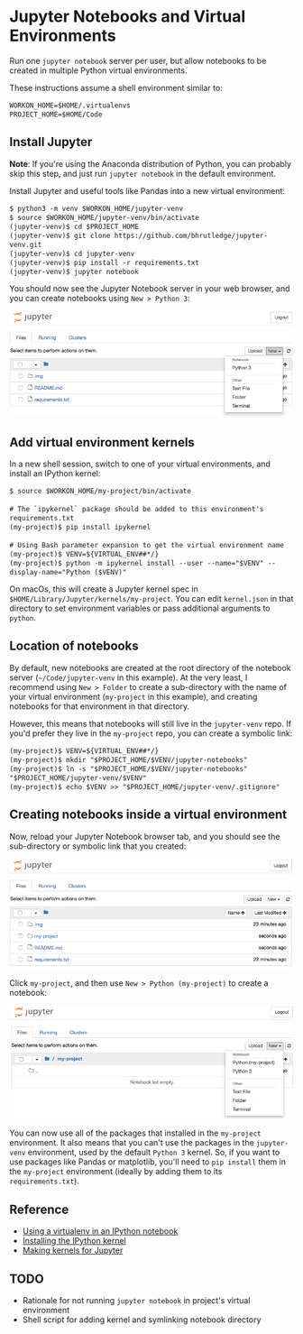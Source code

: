 # Jupyter Notebooks and Virtual Environments

Run one `jupyter notebook` server per user, but allow notebooks to be created in multiple Python virtual environments.

These instructions assume a shell environment similar to:

```text
WORKON_HOME=$HOME/.virtualenvs
PROJECT_HOME=$HOME/Code
```

## Install Jupyter

**Note**: If you're using the Anaconda distribution of Python, you can probably skip this step, and just run `jupyter notebook` in the default environment.

Install Jupyter and useful tools like Pandas into a new virtual environment: 

```text
$ python3 -m venv $WORKON_HOME/jupyter-venv
$ source $WORKON_HOME/jupyter-venv/bin/activate
(jupyter-venv)$ cd $PROJECT_HOME
(jupyter-venv)$ git clone https://github.com/bhrutledge/jupyter-venv.git
(jupyter-venv)$ cd jupyter-venv
(jupyter-venv)$ pip install -r requirements.txt
(jupyter-venv)$ jupyter notebook
```

You should now see the Jupyter Notebook server in your web browser, and you can create notebooks using `New > Python 3`:

![After install](img/nb-install.png)


## Add virtual environment kernels

In a new shell session, switch to one of your virtual environments, and install an IPython kernel:

```text
$ source $WORKON_HOME/my-project/bin/activate

# The `ipykernel` package should be added to this environment's requirements.txt
(my-project)$ pip install ipykernel

# Using Bash parameter expansion to get the virtual environment name
(my-project)$ VENV=${VIRTUAL_ENV##*/}
(my-project)$ python -m ipykernel install --user --name="$VENV" --display-name="Python ($VENV)"
```

On macOs, this will create a Jupyter kernel spec in `$HOME/Library/Jupyter/kernels/my-project`. You can edit `kernel.json` in that directory to set environment variables or pass additional arguments to `python`.


## Location of notebooks

By default, new notebooks are created at the root directory of the notebook server (`~/Code/jupyter-venv` in this example). At the very least, I recommend using `New > Folder` to create a sub-directory with the name of your virtual environment (`my-project` in this example), and creating notebooks for that environment in that directory.

However, this means that notebooks will still live in the `jupyter-venv` repo. If you'd prefer they live in the `my-project` repo, you can create a symbolic link:

```text
(my-project)$ VENV=${VIRTUAL_ENV##*/}
(my-project)$ mkdir "$PROJECT_HOME/$VENV/jupyter-notebooks"
(my-project)$ ln -s "$PROJECT_HOME/$VENV/jupyter-notebooks" "$PROJECT_HOME/jupyter-venv/$VENV"
(my-project)$ echo $VENV >> "$PROJECT_HOME/jupyter-venv/.gitignore"
```


## Creating notebooks inside a virtual environment

Now, reload your Jupyter Notebook browser tab, and you should see the sub-directory or symbolic link that you created:

![Project sub-directory](img/nb-my-project-dir.png)

Click `my-project`, and then use `New > Python (my-project)` to create a notebook:

![Project kernel](img/nb-my-project-kernel.png)

You can now use all of the packages that installed in the `my-project` environment. It also means that you can't use the packages in the `jupyter-venv` environment, used by the default `Python 3` kernel. So, if you want to use packages like Pandas or matplotlib, you'll need to `pip install` them in the `my-project` environment (ideally by adding them to its `requirements.txt`).

## Reference

* [Using a virtualenv in an IPython notebook](http://help.pythonanywhere.com/pages/IPythonNotebookVirtualenvs)
* [Installing the IPython kernel](https://ipython.readthedocs.io/en/latest/install/kernel_install.html)
* [Making kernels for Jupyter](https://jupyter-client.readthedocs.io/en/latest/kernels.html)


## TODO

- Rationale for not running `jupyter notebook` in project's virtual environment
- Shell script for adding kernel and symlinking notebook directory
